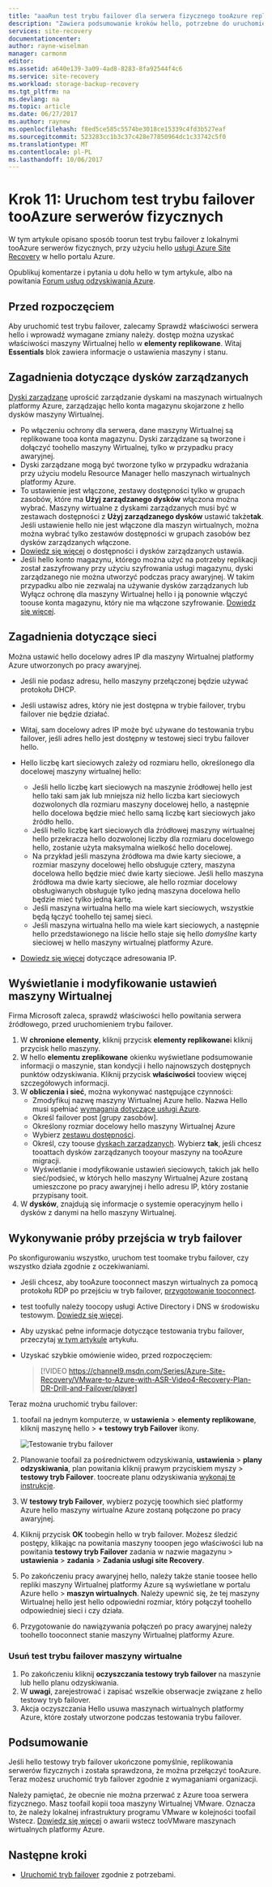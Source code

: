 ```yaml
---
title: "aaaRun test trybu failover dla serwera fizycznego tooAzure replikacji z usługą Azure Site Recovery | Dokumentacja firmy Microsoft"
description: "Zawiera podsumowanie kroków hello, potrzebne do uruchomienia test trybu failover dla [replikowanie tooAzure przy użyciu usługi Azure Site Recovery hello serwerów fizycznych."
services: site-recovery
documentationcenter: 
author: rayne-wiselman
manager: carmonm
editor: 
ms.assetid: a640e139-3a09-4ad8-8283-8fa92544f4c6
ms.service: site-recovery
ms.workload: storage-backup-recovery
ms.tgt_pltfrm: na
ms.devlang: na
ms.topic: article
ms.date: 06/27/2017
ms.author: raynew
ms.openlocfilehash: f8ed5ce585c5574be3018ce15339c4fd3b527eaf
ms.sourcegitcommit: 523283cc1b3c37c428e77850964dc1c33742c5f0
ms.translationtype: MT
ms.contentlocale: pl-PL
ms.lasthandoff: 10/06/2017
---
```

# <a name="step-11-run-a-test-failover-of-physical-servers-tooazure"></a>Krok 11: Uruchom test trybu failover tooAzure serwerów fizycznych

W tym artykule opisano sposób toorun test trybu failover z lokalnymi tooAzure serwerów fizycznych, przy użyciu hello [usługi Azure Site Recovery](site-recovery-overview.md) w hello portalu Azure.

Opublikuj komentarze i pytania u dołu hello w tym artykule, albo na powitania [Forum usług odzyskiwania Azure](https://social.msdn.microsoft.com/forums/azure/home?forum=hypervrecovmgr).


## <a name="before-you-start"></a>Przed rozpoczęciem

Aby uruchomić test trybu failover, zalecamy Sprawdź właściwości serwera hello i wprowadź wymagane zmiany należy. dostęp można uzyskać właściwości maszyny Wirtualnej hello w **elementy replikowane**. Witaj **Essentials** blok zawiera informacje o ustawienia maszyny i stanu.

## <a name="managed-disk-considerations"></a>Zagadnienia dotyczące dysków zarządzanych

[Dyski zarządzane](../virtual-machines/windows/managed-disks-overview.md) uprościć zarządzanie dyskami na maszynach wirtualnych platformy Azure, zarządzając hello konta magazynu skojarzone z hello dysków maszyny Wirtualnej. 

- Po włączeniu ochrony dla serwera, dane maszyny Wirtualnej są replikowane tooa konta magazynu. Dyski zarządzane są tworzone i dołączyć toohello maszyny Wirtualnej, tylko w przypadku pracy awaryjnej.
- Dyski zarządzane mogą być tworzone tylko w przypadku wdrażania przy użyciu modelu Resource Manager hello maszynach wirtualnych platformy Azure.  
- To ustawienie jest włączone, zestawy dostępności tylko w grupach zasobów, które ma **Użyj zarządzanego dysków** włączona można wybrać. Maszyny wirtualne z dyskami zarządzanych musi być w zestawach dostępności z **Użyj zarządzanego dysków** ustawić także**tak**. Jeśli ustawienie hello nie jest włączone dla maszyn wirtualnych, można można wybrać tylko zestawów dostępności w grupach zasobów bez dysków zarządzanych włączone.
- [Dowiedz się więcej](https://docs.microsoft.com/azure/virtual-machines/windows/manage-availability#use-managed-disks-for-vms-in-an-availability-set) o dostępności i dysków zarządzanych ustawia.
- Jeśli hello konto magazynu, którego można użyć na potrzeby replikacji został zaszyfrowany przy użyciu szyfrowania usługi magazynu, dyski zarządzanego nie można utworzyć podczas pracy awaryjnej. W takim przypadku albo nie zezwalaj na używanie dysków zarządzanych lub Wyłącz ochronę dla maszyny Wirtualnej hello i ją ponownie włączyć toouse konta magazynu, który nie ma włączone szyfrowanie. [Dowiedz się więcej](https://docs.microsoft.com/azure/storage/storage-managed-disks-overview#managed-disks-and-encryption).


## <a name="network-considerations"></a>Zagadnienia dotyczące sieci

Można ustawić hello docelowy adres IP dla maszyny Wirtualnej platformy Azure utworzonych po pracy awaryjnej.

- Jeśli nie podasz adresu, hello maszyny przełączonej będzie używać protokołu DHCP.
- Jeśli ustawisz adres, który nie jest dostępna w trybie failover, trybu failover nie będzie działać.
- Witaj, sam docelowy adres IP może być używane do testowania trybu failover, jeśli adres hello jest dostępny w testowej sieci trybu failover hello.
- Hello liczbę kart sieciowych zależy od rozmiaru hello, określonego dla docelowej maszyny wirtualnej hello:

     - Jeśli hello liczbę kart sieciowych na maszynie źródłowej hello jest hello taki sam jak lub mniejsza niż hello liczba kart sieciowych dozwolonych dla rozmiaru maszyny docelowej hello, a następnie hello docelowa będzie mieć hello samą liczbę kart sieciowych jako źródło hello.
     - Jeśli hello liczbę kart sieciowych dla źródłowej maszyny wirtualnej hello przekracza hello dozwolonej liczby dla rozmiaru docelowego hello, zostanie użyta maksymalna wielkość hello docelowej.
     - Na przykład jeśli maszyna źródłowa ma dwie karty sieciowe, a rozmiar maszyny docelowej hello obsługuje cztery, maszyna docelowa hello będzie mieć dwie karty sieciowe. Jeśli hello maszyna źródłowa ma dwie karty sieciowe, ale hello rozmiar docelowy obsługiwanych obsługuje tylko jedną maszyna docelowa hello będzie mieć tylko jedną kartę.     
   - Jeśli maszyna wirtualna hello ma wiele kart sieciowych, wszystkie będą łączyć toohello tej samej sieci.
   - Jeśli maszyna wirtualna hello ma wiele kart sieciowych, a następnie hello przedstawionego na liście hello staje się hello *domyślne* karty sieciowej w hello maszyny wirtualnej platformy Azure.
 - [Dowiedz się więcej](vmware-walkthrough-network.md) dotyczące adresowania IP.



## <a name="view-and-modify-vm-settings"></a>Wyświetlanie i modyfikowanie ustawień maszyny Wirtualnej

Firma Microsoft zaleca, sprawdź właściwości hello powitania serwera źródłowego, przed uruchomieniem trybu failover.

1. W **chronione elementy**, kliknij przycisk **elementy replikowane**i kliknij przycisk hello maszyny.
2. W hello **elementu zreplikowane** okienku wyświetlane podsumowanie informacji o maszynie, stan kondycji i hello najnowszych dostępnych punktów odzyskiwania. Kliknij przycisk **właściwości** tooview więcej szczegółowych informacji.
3. W **obliczenia i sieć**, można wykonywać następujące czynności:
    - Zmodyfikuj nazwę maszyny Wirtualnej Azure hello. Nazwa Hello musi spełniać [wymagania dotyczące usługi Azure](site-recovery-support-matrix-to-azure.md#failed-over-azure-vm-requirements).
    - Określ failover post [grupy zasobów].
    - Określony rozmiar docelowy hello maszyny Wirtualnej Azure
    - Wybierz [zestawu dostępności](../virtual-machines/windows/tutorial-availability-sets.md).
    - Określ, czy toouse [dyskach zarządzanych](#managed-disk-considerations). Wybierz **tak**, jeśli chcesz tooattach dysków zarządzanych tooyour maszyny na tooAzure migracji.
    - Wyświetlanie i modyfikowanie ustawień sieciowych, takich jak hello sieć/podsieć, w których hello maszyny Wirtualnej Azure zostaną umieszczone po pracy awaryjnej i hello adresu IP, który zostanie przypisany tooit.
4. W **dysków**, znajdują się informacje o systemie operacyjnym hello i dysków z danymi na hello maszyny Wirtualnej.

## <a name="run-a-test-failover"></a>Wykonywanie próby przejścia w tryb failover

Po skonfigurowaniu wszystko, uruchom test toomake trybu failover, czy wszystko działa zgodnie z oczekiwaniami.

- Jeśli chcesz, aby tooAzure tooconnect maszyn wirtualnych za pomocą protokołu RDP po przejściu w tryb failover, [przygotowanie tooconnect](site-recovery-test-failover-to-azure.md#prepare-to-connect-to-azure-vms-after-failover).
 - test toofully należy toocopy usługi Active Directory i DNS w środowisku testowym. [Dowiedz się więcej](site-recovery-active-directory.md#test-failover-considerations).
 - Aby uzyskać pełne informacje dotyczące testowania trybu failover, przeczytaj [w tym artykule](site-recovery-test-failover-to-azure.md) artykułu.
- Uzyskać szybkie omówienie wideo, przed rozpoczęciem:

     
     >[!VIDEO https://channel9.msdn.com/Series/Azure-Site-Recovery/VMware-to-Azure-with-ASR-Video4-Recovery-Plan-DR-Drill-and-Failover/player]

Teraz można uruchomić trybu failover:

1. toofail na jednym komputerze, w **ustawienia** > **elementy replikowane**, kliknij maszynę hello > **+ testowy tryb Failover** ikony.

    ![Testowanie trybu failover](./media/physical-walkthrough-test-failover/test-failover.png)

2. Planowanie toofail za pośrednictwem odzyskiwania, **ustawienia** > **plany odzyskiwania**, plan powitania kliknij prawym przyciskiem myszy > **testowy tryb Failover**. toocreate planu odzyskiwania [wykonaj te instrukcje](site-recovery-create-recovery-plans.md).  

3. W **testowy tryb Failover**, wybierz pozycję toowhich sieć platformy Azure hello maszyny wirtualne Azure zostaną połączone po pracy awaryjnej.

4. Kliknij przycisk **OK** toobegin hello w tryb failover. Możesz śledzić postępy, klikając na powitania maszyny tooopen jego właściwości lub na powitania **testowy tryb Failover** zadania w nazwie magazynu > **ustawienia** > **zadania**  >  **Zadania usługi site Recovery**.

5. Po zakończeniu pracy awaryjnej hello, należy także stanie toosee hello repliki maszyny Wirtualnej platformy Azure są wyświetlane w portalu Azure hello > **maszyn wirtualnych**. Należy upewnić się, że tej maszyny Wirtualnej hello jest hello odpowiedni rozmiar, który połączył toohello odpowiedniej sieci i czy działa.

6. Przygotowanie do nawiązywania połączeń po pracy awaryjnej należy toohello tooconnect stanie maszyny Wirtualnej platformy Azure.

### <a name="delete-test-failover-vms"></a>Usuń test trybu failover maszyny wirtualne

1. Po zakończeniu kliknij **oczyszczania testowy tryb failover** na maszynie lub hello planu odzyskiwania.
2. W **uwagi**, zarejestrować i zapisać wszelkie obserwacje związane z hello testowy tryb failover.
3. Akcja oczyszczania Hello usuwa maszynach wirtualnych platformy Azure, które zostały utworzone podczas testowania trybu failover.

## <a name="summary"></a>Podsumowanie

Jeśli hello testowy tryb failover ukończone pomyślnie, replikowania serwerów fizycznych i została sprawdzona, że można przełączyć tooAzure. Teraz możesz uruchomić tryb failover zgodnie z wymaganiami organizacji. 

Należy pamiętać, że obecnie nie można przerwać z Azure tooa serwera fizycznego. Masz toofail kopii tooa maszyny Wirtualnej VMware. Oznacza to, że należy lokalnej infrastruktury programu VMware w kolejności toofail Wstecz. [Dowiedz się więcej](site-recovery-failback-azure-to-vmware.md) o awarii wstecz tooVMware maszynach wirtualnych platformy Azure.


## <a name="next-steps"></a>Następne kroki

- [Uruchomić tryb failover](site-recovery-failover.md) zgodnie z potrzebami.
